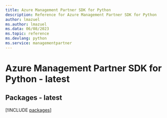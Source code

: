 ```yaml
---
title: Azure Management Partner SDK for Python
description: Reference for Azure Management Partner SDK for Python
author: lmazuel
ms.author: lmazuel
ms.data: 06/08/2023
ms.topic: reference
ms.devlang: python
ms.service: managementpartner
---
```

# Azure Management Partner SDK for Python - latest
## Packages - latest
[!INCLUDE [packages](management-partner-index.md)]